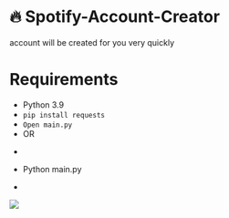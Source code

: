 # 🔥 Spotify-Account-Creator
account will be created for you very quickly

# Requirements
- Python 3.9
- `pip install requests`
- `Open main.py`
- OR
- ```
- Python main.py
- ```

<img src="https://i.imgur.com/4rVw4wS.gif"/>

